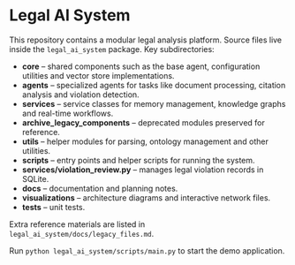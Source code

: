 # Legal AI System

This repository contains a modular legal analysis platform. Source files live inside the `legal_ai_system` package. Key subdirectories:

- **core** – shared components such as the base agent, configuration utilities and vector store implementations.
- **agents** – specialized agents for tasks like document processing, citation analysis and violation detection.
- **services** – service classes for memory management, knowledge graphs and real-time workflows.
- **archive_legacy_components** – deprecated modules preserved for reference.
- **utils** – helper modules for parsing, ontology management and other utilities.
- **scripts** – entry points and helper scripts for running the system.
- **services/violation_review.py** – manages legal violation records in SQLite.
- **docs** – documentation and planning notes.
- **visualizations** – architecture diagrams and interactive network files.
- **tests** – unit tests.

Extra reference materials are listed in `legal_ai_system/docs/legacy_files.md`.

Run `python legal_ai_system/scripts/main.py` to start the demo application.
